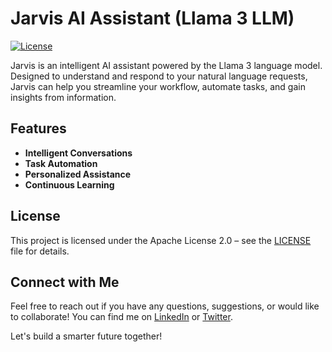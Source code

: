 # Jarvis AI Assistant (Llama 3 LLM)

[![License](https://img.shields.io/badge/License-Apache%202.0-blue.svg)](https://opensource.org/licenses/Apache-2.0)

Jarvis is an intelligent AI assistant powered by the Llama 3 language model. Designed to understand and respond to your natural language requests, Jarvis can help you streamline your workflow, automate tasks, and gain insights from information.

## Features

* **Intelligent Conversations**
* **Task Automation**
* **Personalized Assistance**
* **Continuous Learning**

## License

This project is licensed under the Apache License 2.0 – see the [LICENSE](LICENSE) file for details.

## Connect with Me

Feel free to reach out if you have any questions, suggestions, or would like to collaborate! You can find me on [LinkedIn](https://www.linkedin.com/in/ragibhasan2) or [Twitter](https://twitter.com/_ragibhasan).

Let's build a smarter future together!
